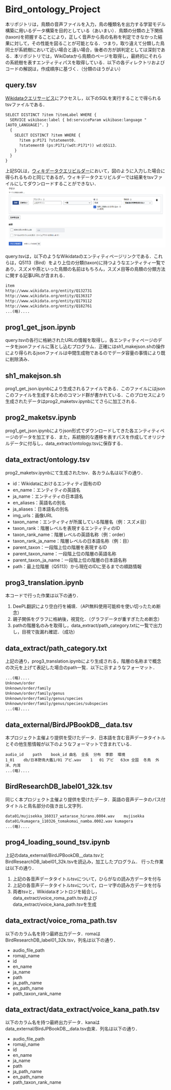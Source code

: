 # Bird_ontology_Project

本リポジトリは，鳥類の音声ファイルを入力，鳥の種類名を出力する学習モデル構築に用いるデータ構築を目的としている（あいまい）．鳥類の分類の上下関係(taxon)を把握することにより，正しく音声から鳥の名称を判定できなかった結果に対して，その性能を図ることが可能となる．つまり，取り違えて分類した鳥同士が系統樹において近い場合と遠い場合，後者の方が誤判定としては深刻である．本リポジトリでは，WikiDataから鳥類のページを取得し，最終的にそれらの系統樹を表すエンティティパスを取得している．以下の各ディレクトリおよびコードの解説は，作成順序に基づく．（分類のほうがよい）

## query.tsv 

[Wikidataクエリサービス](https://query.wikidata.org/)にアクセスし，以下のSQLを実行することで得られるtsvファイルである．

```
SELECT DISTINCT ?item ?itemLabel WHERE {
  SERVICE wikibase:label { bd:serviceParam wikibase:language "[AUTO_LANGUAGE]". }
  {
    SELECT DISTINCT ?item WHERE {
      ?item p:P171 ?statement0.
      ?statement0 (ps:P171/(wdt:P171*)) wd:Q5113.
    }
  }
}
```
上記SQLは，[ウィキデータクエリビルダー](https://query.wikidata.org/querybuilder/?uselang=ja)において，図のように入力した場合に得られるものと同じであるが，ウィキデータクエリビルダーでは結果をtsvファイルにしてダウンロードすることができない．
![image](README_img/wikidata_query_gui.png)


query.tsvは，以下のようなWikidataのエンティティページリンクである．これらは，Q5113（Bird）をより上位の分類(taxon)に持つようなエンティティ一覧であり，スズメや燕といった鳥類の名前はもちろん，スズメ目等の鳥類の分類方法に関する記事URLが含まれる．

```
item
http://www.wikidata.org/entity/Q132731
http://www.wikidata.org/entity/Q136317
http://www.wikidata.org/entity/Q179112
http://www.wikidata.org/entity/Q182761
...(略)....
```

## prog1_get_json.ipynb
query.tsvの各行に格納されたURLの情報を取得し，各エンティティページのデータをjsonファイルに落とし込むプログラム．正確にはsh1_makejson.shの操作により得られるjsonファイルは中間生成物であるのでデータ容量の事情により既に削除済み．

## sh1_makejson.sh
prog1_get_json.ipynbにより生成されるファイルである．このファイルにはjsonこのファイルを生成するためのコマンド群が書かれている．このプロセスにより生成されたデータはprog2_maketsv.ipynbにてさらに加工される．

## prog2_maketsv.ipynb
prog1_get_json.ipynbによりjson形式でダウンロードしてきた各エンティティページのデータを加工する．また，系統樹的な遷移を表すパスを作成してオリジナルデータに付与し，data_extract/ontology.tsvに保存する．

## data_extract/ontology.tsv
prog2_maketsv.ipynbにて生成されたtsv．各カラム名は以下の通り．

+  id：Wikidataにおけるエンティティ固有のID
+  en_name：エンティティの英語名
+  ja_name：エンティティの日本語名
+  en_aliases：英語名の別名
+  ja_aliases：日本語名の別名
+  img_urls：画像URL
+  taxon_name：エンティティが所属している階層名（例：スズメ目）
+  taxon_rank：階層レベルを表現するエンティティのID
+  taxon_rank_name：階層レベルの英語名称（例：order）
+  taxon_rank_ja_name：階層レベルの日本語名称（例：目）
+  parent_taxon：一段階上位の階層を表現するID
+  parent_taxon_name：一段階上位の階層の英語名称
+  parent_taxon_ja_name：一段階上位の階層の日本語名称
+  path：最上位階層（Q5113）から現在のIDに至るまでの順路情報

## prog3_translation.ipynb
本コードで行った作業は以下の通り．
1. DeePL翻訳により空白行を補填．（API無料使用可能枠を使い切ったため断念）
2. 親子関係をグラフに格納後，視覚化．（グラフデータが重すぎたため断念）
3. pathの階層名のみを取得し，data_extract/path_category.txtに一覧で出力し，目視で抜漏れ確認．（成功）

## data_extract/path_category.txt
上記の通り，prog3_translation.ipynbにより生成される，階層の名称まで概念の次元を上げて表記した場合のpath一覧．以下に示すようなフォーマット．

```
...(略)....
Unknown/order
Unknown/order/family
Unknown/order/family/genus
Unknown/order/family/genus/species
Unknown/order/family/genus/species/subspecies
...(略)....
```

## data_external/BirdJPBookDB__data.tsv
本プロジェクト主催より提供を受けたデータ．日本語を含む音声データタイトルとその他生態情報が以下のようなフォーマットで含まれている．
```
audio_id	path	book_id	曲名	全長	分布	季節	環境
1_01	db/日本野鳥大鑑1/01 アビ.wav	1	01 アビ	63㎝	全国	冬鳥	外洋、内湾
...(略)....
```

## BirdResearchDB_label01_32k.tsv
同じく本プロジェクト主催より提供を受けたデータ．英語の音声データのパス付タイトルと鳥名部分の抜き出し文字列．
```
data01/mujisekka_160317_watarase_hirano.0004.wav	mujisekka
data01/kumagera_110326_tomakomai_namba.0002.wav	kumagera
...(略)....
```

## prog4_loading_sound_tsv.ipynb
上記のdata_external/BirdJPBookDB__data.tsvとBirdResearchDB_label01_32k.tsvを読込み，加工したプログラム．
行った作業は以下の通り．
1. 上記の各音声データタイトルtsvについて，ひらがなの読み方データを付与
2. 上記の各音声データタイトルtsvについて，ローマ字の読み方データを付与
3. 両者tsvと，Wikidataオントロジを結合し，data_extract/voice_roma_path.tsvおよびdata_extract/voice_kana_path.tsvを生成

## data_extract/voice_roma_path.tsv
以下のカラム名を持つ最終出力データ．romaはBirdResearchDB_label01_32k.tsv，列名は以下の通り．
+  audio_file_path
+  romaji_name
+  id
+  en_name
+  ja_name
+  path
+  ja_path_name
+  en_path_name
+  path_taxon_rank_name

## data_extract/data_extract/voice_kana_path.tsv
以下のカラム名を持つ最終出力データ．kanaはdata_external/BirdJPBookDB__data.tsv由来．列名は以下の通り．
+  audio_file_path
+  romaji_name
+  id
+  en_name
+  ja_name
+  path
+  ja_path_name
+  en_path_name
+  path_taxon_rank_name
